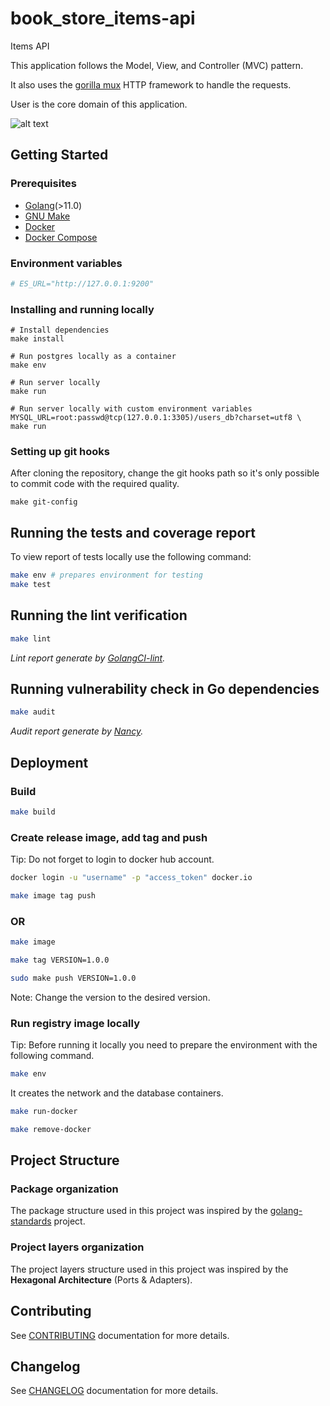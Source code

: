 # book_store_items-api

Items API

This application follows the Model, View, and Controller (MVC) pattern.

It also uses the [gorilla mux](https://github.com/gorilla/mux) HTTP framework to handle the requests.

User is the core domain of this application.

![alt text](./doc/images/microservicesDiagram.jpg?raw=true)


## Getting Started

### Prerequisites

- [Golang](http://golang.org/)(>11.0)
- [GNU Make](https://www.gnu.org/software/make/)
- [Docker](http://docker.com)
- [Docker Compose](https://docs.docker.com/compose/install/)


### Environment variables

```bash
# ES_URL="http://127.0.0.1:9200"
```

### Installing and running locally
```shell script
# Install dependencies
make install

# Run postgres locally as a container
make env

# Run server locally
make run

# Run server locally with custom environment variables
MYSQL_URL=root:passwd@tcp(127.0.0.1:3305)/users_db?charset=utf8 \
make run
```

### Setting up git hooks

After cloning the repository, change the git hooks path so it's only possible to commit code with the required quality.

```shell script
make git-config
```

## Running the tests and coverage report

To view report of tests locally use the following command:

```bash
make env # prepares environment for testing
make test
```

## Running the lint verification

```bash
make lint
```
_Lint report generate by [GolangCI-lint](https://github.com/golangci/golangci-lint)._

## Running vulnerability check in Go dependencies
```bash
make audit
```
_Audit report generate by [Nancy](https://github.com/sonatype-nexus-community/nancy)._


## Deployment

### Build

```bash
make build
```

### Create release image, add tag and push

Tip: Do not forget to login to docker hub account.
```bash
docker login -u "username" -p "access_token" docker.io
```

```bash
make image tag push
```

### OR

```bash
make image
```
```bash
make tag VERSION=1.0.0
```
```bash
sudo make push VERSION=1.0.0
```

Note: Change the version to the desired version.

### Run registry image locally

Tip: Before running it locally you need to prepare the environment with the following command.
```bash
make env
```
It creates the network and the database containers.

```bash
make run-docker

make remove-docker
```

## Project Structure

### Package organization

The package structure used in this project was inspired by the [golang-standards](https://github.com/golang-standards/project-layout) project.

### Project layers organization

The project layers structure used in this project was inspired by the **Hexagonal Architecture** (Ports & Adapters).


## Contributing
See [CONTRIBUTING](CONTRIBUTING.md) documentation for more details.


## Changelog
See [CHANGELOG](CHANGELOG.md) documentation for more details.
